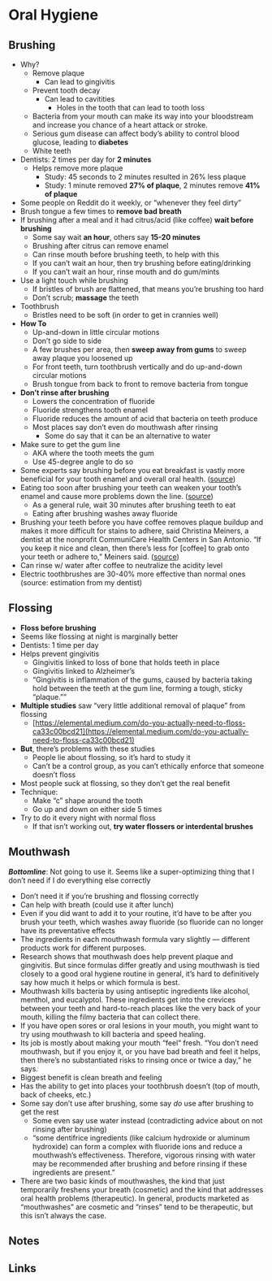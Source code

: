 # Oral Hygiene

## Brushing

- Why?
  - Remove plaque
    - Can lead to gingivitis
  - Prevent tooth decay
    - Can lead to cavitities
      - Holes in the tooth that can lead to tooth loss
  - Bacteria from your mouth can make its way into your bloodstream and increase you chance of a heart attack or stroke.
  - Serious gum disease can affect body’s ability to control blood glucose, leading to **diabetes**
  - White teeth
- Dentists: 2 times per day for **2 minutes**
  - Helps remove more plaque
    - Study: 45 seconds to 2 minutes resulted in 26% less plaque
    - Study: 1 minute removed **27% of plaque**, 2 minutes remove **41% of plaque**
- Some people on Reddit do it weekly, or “whenever they feel dirty”
- Brush tongue a few times to **remove bad breath**
- If brushing after a meal and it had citrus/acid (like coffee) **wait before brushing**
  - Some say wait **an hour**, others say **15-20 minutes**
  - Brushing after citrus can remove enamel
  - Can rinse mouth before brushing teeth, to help with this
  - If you can’t wait an hour, then try brushing before eating/drinking
  - If you can’t wait an hour, rinse mouth and do gum/mints
- Use a light touch while brushing
  - If bristles of brush are flattened, that means you’re brushing too hard
  - Don’t scrub; **massage** the teeth
- Toothbrush
  - Bristles need to be soft (in order to get in crannies well)
- **How To**
  - Up-and-down in little circular motions
  - Don’t go side to side
  - A few brushes per area, then **sweep away from gums** to sweep away plaque you loosened up
  - For front teeth, turn toothbrush vertically and do up-and-down circular motions
  - Brush tongue from back to front to remove bacteria from tongue
- **Don’t rinse after brushing**
  - Lowers the concentration of fluoride
  - Fluoride strengthens tooth enamel
  - Fluoride reduces the amount of acid that bacteria on teeth produce
  - Most places say don’t even do mouthwash after rinsing
    - Some do say that it can be an alternative to water
- Make sure to get the gum line
  - AKA where the tooth meets the gum
  - Use 45-degree angle to do so
- Some experts say brushing before you eat breakfast is vastly more beneficial for your tooth enamel and overall oral health. ([source](https://www.healthline.com/health/should-you-brush-your-teeth-before-or-after-breakfast#:~:text=Some%20experts%20say%20brushing%20before%20you%20eat%20breakfast%20is%20vastly%20more%20beneficial%20for%20your%20tooth%20enamel%20and%20overall%20oral%20health.))
- Eating too soon after brushing your teeth can weaken your tooth’s enamel and cause more problems down the line. ([source](https://drswansondmd.com/long-wait-eat-brushing-teeth/#:~:text=Eating%20too%20soon%20after%20brushing%20your%20teeth%20can%20weaken%20your%20tooth%E2%80%99s%20enamel%20and%20cause%20more%20problems%20down%20the%20line.))
  - As a general rule, wait 30 minutes after brushing teeth to eat
  - Eating after brushing washes away fluoride
- Brushing your teeth before you have coffee removes plaque buildup and makes it more difficult for stains to adhere, said Christina Meiners, a dentist at the nonprofit CommuniCare Health Centers in San Antonio. “If you keep it nice and clean, then there’s less for [coffee] to grab onto your teeth or adhere to,” Meiners said. ([source](https://www.huffpost.com/entry/brush-teeth-before-after-coffee_l_6026c2eec5b680717ee77529#:~:text=Brushing%20your%20teeth%20before%20you%20have%20coffee%20removes%20plaque%20buildup%20and%20makes%20it%20more%20difficult%20for%20stains%20to%20adhere%2C%20said%20Christina%20Meiners%2C%20a%20dentist%20at%20the%20nonprofit%20CommuniCare%20Health%20Centers%20in%20San%20Antonio.%20%E2%80%9CIf%20you%20keep%20it%20nice%20and%20clean%2C%20then%20there%E2%80%99s%20less%20for%20%5Bcoffee%5D%20to%20grab%20onto%20your%20teeth%20or%20adhere%20to%2C%E2%80%9D%20Meiners%20said.))
- Can rinse w/ water after coffee to neutralize the acidity level
- Electric toothbrushes are 30-40% more effective than normal ones (source: estimation from my dentist)

## Flossing

- **Floss before brushing**
- Seems like flossing at night is marginally better
- Dentists: 1 time per day
- Helps prevent gingivitis
  - Gingivitis linked to loss of bone that holds teeth in place
  - Gingivitis linked to Alzheimer’s
  - “Gingivitis is inflammation of the gums, caused by bacteria taking hold between the teeth at the gum line, forming a tough, sticky “plaque.””
- **Multiple studies** saw “very little additional removal of plaque” from flossing
  - [https://elemental.medium.com/do-you-actually-need-to-floss-ca33c00bcd21](https://elemental.medium.com/do-you-actually-need-to-floss-ca33c00bcd21)
- **But**, there’s problems with these studies
  - People lie about flossing, so it’s hard to study it
  - Can’t be a control group, as you can’t ethically enforce that someone doesn’t floss
- Most people suck at flossing, so they don’t get the real benefit
- Technique:
  - Make “c” shape around the tooth
  - Go up and down on either side 5 times
- Try to do it every night with normal floss
  - If that isn’t working out, **try water flossers or interdental brushes**

## Mouthwash

_**Bottomline**_: Not going to use it. Seems like a super-optimizing thing that I don’t need if I do everything else correctly

- Don’t need it if you’re brushing and flossing correctly
- Can help with breath (could use it after lunch)
- Even if you did want to add it to your routine, it’d have to be after you brush your teeth, which washes away fluoride (so fluoride can no longer have its preventative effects
- The ingredients in each mouthwash formula vary slightly — different products work for different purposes.
- Research shows that mouthwash does help prevent plaque and gingivitis. But since formulas differ greatly and using mouthwash is tied closely to a good oral hygiene routine in general, it’s hard to definitively say how much it helps or which formula is best.
- Mouthwash kills bacteria by using antiseptic ingredients like alcohol, menthol, and eucalyptol. These ingredients get into the crevices between your teeth and hard-to-reach places like the very back of your mouth, killing the filmy bacteria that can collect there.
- If you have open sores or oral lesions in your mouth, you might want to try using mouthwash to kill bacteria and speed healing.
- Its job is mostly about making your mouth “feel” fresh. “You don’t need mouthwash, but if you enjoy it, or you have bad breath and feel it helps, then there’s no substantiated risks to rinsing once or twice a day,” he says.
- Biggest benefit is clean breath and feeling
- Has the ability to get into places your toothbrush doesn’t (top of mouth, back of cheeks, etc.)
- Some say don’t use after brushing, some say _do_ use after brushing to get the rest
  - Some even say use water instead (contradicting advice about on not rinsing after brushing)
  - “some dentifrice ingredients (like calcium hydroxide or aluminum hydroxide) can form a complex with fluoride ions and reduce a mouthwash’s effectiveness. Therefore, vigorous rinsing with water may be recommended after brushing and before rinsing if these ingredients are present.”
- There are two basic kinds of mouthwashes, the kind that just temporarily freshens your breath (cosmetic) and the kind that addresses oral health problems (therapeutic). In general, products marketed as “mouthwashes” are cosmetic and “rinses” tend to be therapeutic, but this isn’t always the case.

## Notes

## Links
